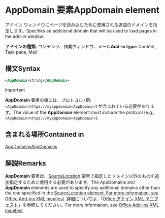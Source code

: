 # <a name="appdomain-element"></a><span data-ttu-id="b44c6-101">AppDomain 要素</span><span class="sxs-lookup"><span data-stu-id="b44c6-101">AppDomain element</span></span>

<span data-ttu-id="b44c6-102">アドイン ウィンドウにページを読み込むために使用される追加のドメインを指定します。</span><span class="sxs-lookup"><span data-stu-id="b44c6-102">Specifies an additional domain that will be used to load pages in the add-in window.</span></span>

<span data-ttu-id="b44c6-103">**アドインの種類:** コンテンツ、作業ウィンドウ、メール</span><span class="sxs-lookup"><span data-stu-id="b44c6-103">**Add-in type:** Content, Task pane, Mail</span></span>

## <a name="syntax"></a><span data-ttu-id="b44c6-104">構文</span><span class="sxs-lookup"><span data-stu-id="b44c6-104">Syntax</span></span>

```XML
<AppDomain>string</AppDomain>
```

> [!IMPORTANT]
> <span data-ttu-id="b44c6-105">**AppDomain** 要素の値には、プロトコル (例: `<AppDomain>https://myappdomain<AppDomain>`) が含まれている必要があります。</span><span class="sxs-lookup"><span data-stu-id="b44c6-105">The value of the **AppDomain** element must include the protocol (e.g., `<AppDomain>https://myappdomain<AppDomain>`).</span></span>

## <a name="contained-in"></a><span data-ttu-id="b44c6-106">含まれる場所</span><span class="sxs-lookup"><span data-stu-id="b44c6-106">Contained in</span></span>

[<span data-ttu-id="b44c6-107">AppDomains</span><span class="sxs-lookup"><span data-stu-id="b44c6-107">AppDomains</span></span>](appdomains.md)

## <a name="remarks"></a><span data-ttu-id="b44c6-108">解説</span><span class="sxs-lookup"><span data-stu-id="b44c6-108">Remarks</span></span>

<span data-ttu-id="b44c6-109">**AppDomain** 要素は、[SourceLocation](sourcelocation.md) 要素で指定したドメイン以外のものを追加指定するために使用する必要があります。</span><span class="sxs-lookup"><span data-stu-id="b44c6-109">The  AppDomains and **AppDomain** elements are used to specify any additional domains other than the one specified in the [SourceLocation element. For more information, see Office Add-ins XML manifest](sourcelocation.md).</span></span> <span data-ttu-id="b44c6-110">詳細については、「[Office アドイン XML マニフェスト](/office/dev/add-ins/develop/add-in-manifests)」を参照してください。</span><span class="sxs-lookup"><span data-stu-id="b44c6-110">For more information, see [Office Add-ins XML manifest](/office/dev/add-ins/develop/add-in-manifests).</span></span>
